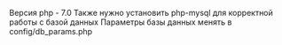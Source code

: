 Версия php - 7.0
Также нужно установить php-mysql для корректной работы с базой данных
Параметры базы данных менять в config/db_params.php
